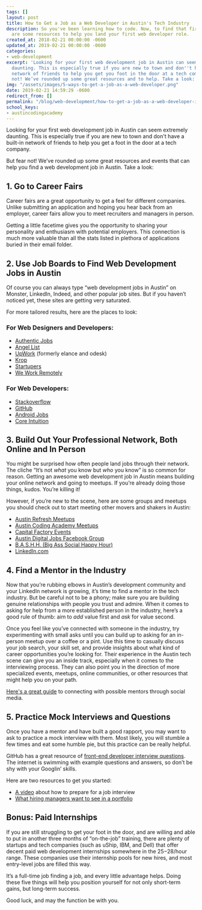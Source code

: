 ```yaml
---
tags: []
layout: post
title: How to Get a Job as a Web Developer in Austin's Tech Industry
description: So you've been learning how to code. Now, to find that first job! Here
  are some resources to help you land your first web developer role.
created_at: 2018-02-21 00:00:00 -0600
updated_at: 2019-02-21 00:00:00 -0600
categories:
- web-development
excerpt: 'Looking for your first web development job in Austin can seem extremely
  daunting. This is especially true if you are new to town and don''t have a built-in
  network of friends to help you get you foot in the door at a tech company. Fear
  not! We’ve rounded up some great resources and to help. Take a look:'
img: "/assets/images/5-ways-to-get-a-job-as-a-web-developer.png"
date: 2019-02-21 14:59:29 -0600
redirect_from: []
permalink: "/blog/web-development/how-to-get-a-job-as-a-web-developer-in-austin-tech-industry/"
school_keys:
- austincodingacademy
---
```

Looking for your first web development job in Austin can seem extremely daunting. This is especially true if you are new to town and don't have a built-in network of friends to help you get a foot in the door at a tech company.

But fear not! We’ve rounded up some great resources and events that can help you find a web development job in Austin. Take a look:

## 1. Go to Career Fairs

Career fairs are a great opportunity to get a feel for different companies. Unlike submitting an application and hoping you hear back from an employer, career fairs allow you to meet recruiters and managers in person.

Getting a little facetime gives you the opportunity to sharing your personality and enthusiasm with potential employers. This connection is much more valuable than all the stats listed in plethora of applications buried in their email folder.

## 2. Use Job Boards to Find Web Development Jobs in Austin

Of course you can always type “web development jobs in Austin” on Monster, LinkedIn, Indeed, and other popular job sites. But if you haven’t noticed yet, these sites are getting very saturated.

For more tailored results, here are the places to look:

### For Web Designers and Developers:

* [Authentic Jobs](http://www.authenticjobs.com/)
* [Angel List](https://angel.co/jobs)
* [UpWork](https://www.upwork.com/) (formerly elance and odesk)
* [Krop](http://www.krop.com/)
* [Startupers](https://www.startupers.com/)
* [We Work Remotely](https://weworkremotely.com/)

### For Web Developers:

* [Stackoverflow](http://careers.stackoverflow.com/jobs)
* [GitHub](https://jobs.github.com/)
* [Android Jobs](https://androidjobs.io/)
* [Core Intuition](http://jobs.coreint.org/)

## 3. Build Out Your Professional Network, Both Online and In Person

You might be surprised how often people land jobs through their network. The cliche “It’s not _what_ you know but _who_ you know” is so common for reason. Getting an awesome web development job in Austin means building your online network and going to meetups. If you’re already doing those things, kudos. You’re killing it!

However, if you’re new to the scene, here are some groups and meetups you should check out to start meeting other movers and shakers in Austin:

* [Austin Refresh Meetups](http://www.meetup.com/Austin-Web-Design/)
* [Austin Coding Academy Meetups](http://www.meetup.com/Austin-Coding-Academy/)
* [Capital Factory Events](https://capitalfactory.com/events/)
* [Austin Digital Jobs Facebook Group](https://www.facebook.com/groups/austindigitaljobs/)
* [B.A.S.H.H. (Big Ass Social Happy Hour)](http://www.thebashh.com/)
* [LinkedIn.com](http://www.linkedin.com/)

## 4. Find a Mentor in the Industry

Now that you’re rubbing elbows in Austin’s development community and your LinkedIn network is growing, it’s time to find a mentor in the tech industry. But be careful not to be a phony; make sure you are building genuine relationships with people you trust and admire. When it comes to asking for help from a more established person in the industry, here’s a good rule of thumb: aim to _add_ value first and _ask_ for value second.

Once you feel like you’ve connected with someone in the industry, try experimenting with small asks until you can build up to asking for an in-person meetup over a coffee or a pint. Use this time to casually discuss your job search, your skill set, and provide insights about what kind of career opportunities you’re looking for. Their experience in the Austin tech scene can give you an inside track, especially when it comes to the interviewing process. They can also point you in the direction of more specialized events, meetups, online communities, or other resources that might help you on your path.

[Here's a great guide](https://www.forbes.com/sites/kathycaprino/2014/09/21/how-to-find-a-great-mentor-first-dont-ever-ask-a-stranger/) to connecting with possible mentors through social media.

## 5. Practice Mock Interviews and Questions

Once you have a mentor and have built a good rapport, you may want to ask to practice a mock interview with them. Most likely, you will stumble a few times and eat some humble pie, but this practice can be really helpful.

GitHub has a great resource of [front-end developer interview questions](http://h5bp.github.io/Front-end-Developer-Interview-Questions/). The internet is swimming with example questions and answers, so don’t be shy with your Googlin’ skills.

Here are two resources to get you started:

* [A video](https://www.youtube.com/watch?v=iI6jiwoqxg4) about how to prepare for a job interview
* [What hiring managers want to see in a portfolio](https://austincodingacademy.com/blog/what-are-hiring-managers-looking-for-in-a-developers-portfolio)

## Bonus: Paid Internships

If you are still struggling to get your foot in the door, and are willing and able to put in another three months of “on-the-job” training, there are plenty of startups and tech companies (such as uShip, IBM, and Dell) that offer decent paid web development internships somewhere in the $25-$28/hour range. These companies use their internship pools for new hires, and most entry-level jobs are filled this way.

It’s a full-time job finding a job, and every little advantage helps. Doing these five things will help you position yourself for not only short-term gains, but long-term success.

Good luck, and may the function be with you.